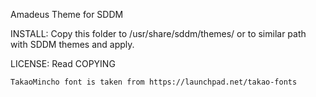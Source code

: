 Amadeus Theme for SDDM

INSTALL:
	Copy this folder to /usr/share/sddm/themes/ or to similar path with SDDM themes and apply.

LICENSE:
	Read  COPYING

	TakaoMincho font is taken from https://launchpad.net/takao-fonts
